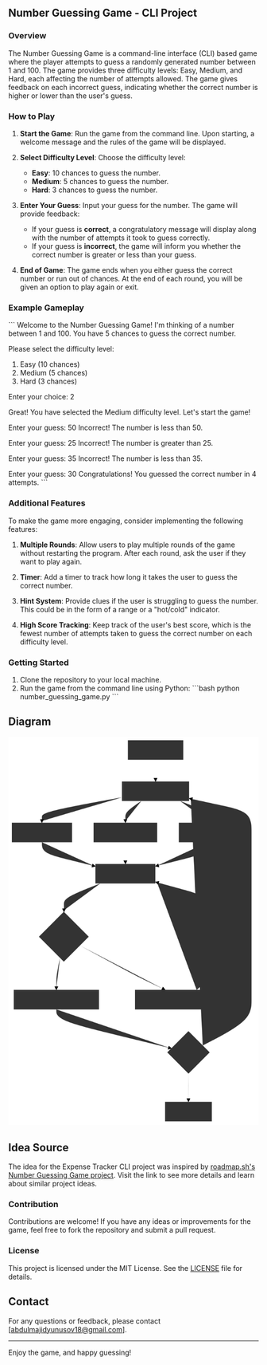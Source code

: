 ## Number Guessing Game - CLI Project

### Overview

The Number Guessing Game is a command-line interface (CLI) based game where the player attempts to guess a randomly
generated number between 1 and 100. The game provides three difficulty levels: Easy, Medium, and Hard, each affecting
the number of attempts allowed. The game gives feedback on each incorrect guess, indicating whether the correct number
is higher or lower than the user's guess.

### How to Play

1. **Start the Game**: Run the game from the command line. Upon starting, a welcome message and the rules of the game
   will be displayed.

2. **Select Difficulty Level**: Choose the difficulty level:
    - **Easy**: 10 chances to guess the number.
    - **Medium**: 5 chances to guess the number.
    - **Hard**: 3 chances to guess the number.

3. **Enter Your Guess**: Input your guess for the number. The game will provide feedback:
    - If your guess is **correct**, a congratulatory message will display along with the number of attempts it took to
      guess correctly.
    - If your guess is **incorrect**, the game will inform you whether the correct number is greater or less than your
      guess.

4. **End of Game**: The game ends when you either guess the correct number or run out of chances. At the end of each
   round, you will be given an option to play again or exit.

### Example Gameplay

\`\`\`
Welcome to the Number Guessing Game!
I'm thinking of a number between 1 and 100.
You have 5 chances to guess the correct number.

Please select the difficulty level:

1. Easy (10 chances)
2. Medium (5 chances)
3. Hard (3 chances)

Enter your choice: 2

Great! You have selected the Medium difficulty level.
Let's start the game!

Enter your guess: 50
Incorrect! The number is less than 50.

Enter your guess: 25
Incorrect! The number is greater than 25.

Enter your guess: 35
Incorrect! The number is less than 35.

Enter your guess: 30
Congratulations! You guessed the correct number in 4 attempts.
\`\`\`

### Additional Features

To make the game more engaging, consider implementing the following features:

1. **Multiple Rounds**: Allow users to play multiple rounds of the game without restarting the program. After each
   round, ask the user if they want to play again.

2. **Timer**: Add a timer to track how long it takes the user to guess the correct number.

3. **Hint System**: Provide clues if the user is struggling to guess the number. This could be in the form of a range or
   a "hot/cold" indicator.

4. **High Score Tracking**: Keep track of the user's best score, which is the fewest number of attempts taken to guess
   the correct number on each difficulty level.

### Getting Started

1. Clone the repository to your local machine.
2. Run the game from the command line using Python:
   \`\`\`bash
   python number_guessing_game.py
   \`\`\`

## Diagram

![Number Guessing Game Diagram](./NumberGuessingGame.svg)

## Idea Source

The idea for the Expense Tracker CLI project was inspired
by [roadmap.sh's Number Guessing Game project](https://roadmap.sh/projects/number-guessing-game). Visit the link to see
more details and learn about similar project ideas.

### Contribution

Contributions are welcome! If you have any ideas or improvements for the game, feel free to fork the repository and
submit a pull request.

### License

This project is licensed under the MIT License. See the [LICENSE](LICENSE) file for details.

## Contact

For any questions or feedback, please contact [abdulmajidyunusov18@gmail.com].

---

Enjoy the game, and happy guessing!
